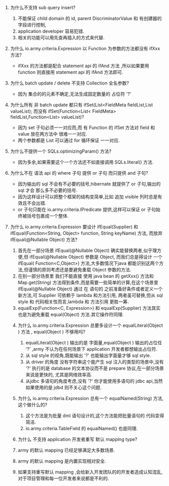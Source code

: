 1. 为什么不支持 sub query insert?
   1. 不能保证 child domain 的 id, parent DiscriminatorValue 和 有创建器的字段进行控制,
   2. application developer 容易犯错.
   3. 相关的功能可以用先查再插入的方式来代替.

2. 为什么 io.army.criteria.Expression 以 Function 为参数的方法都没有 ifXxx 方法?
   * ifXxx 的方法都是配合 statement api 的 ifAnd 方法 ,所以如果要用 function 则直接用 statement api 的 ifAnd 方法即可.

3. 为什么 batch update / delete 不支持 Collection 全名参数?
   * 因为 集合的的元素不确定,无法生成固定数量的 占位符 '?'

4. 为什么所有 非 batch update 都只有 ifSet(List<FieldMeta<?,?> fieldList,List<Expression> valueList); 而没有 ifSet(Function<List<
   FieldMeta<?,?>> fieldList,Function<List<Expression>> valueList)?
   * 因为 set 子句必须一一对应而,而 有 Function 的 ifSet 方法对 field 和 value 放在两方法中 很难一一对应.
   * 两个参数都是 List 可以通过 for 循环保证 一一对应.

5. 为什么不提供一个 SQLs.optimizingParam() 方法?
   * 因为多余,如果需要这个一个方法还不如直接调用 SQLs.literal() 方法.

6. 为什么不在 语法 api 的 where 子句 提供 or 子句 而只提供 and 子句?
   * 因为输出的 sql 不会有不必要的括号,hibernate 就提供了 or 子句,输出的 sql 才会 那么多不必要的括号.
   * 因为这样设计可以把整个框架的结构变简单,比如 追加 visible 列时总是有效且不会出错.
   * or 子句只能在 io.army.criteria.IPredicate 提供,这样可以保证 or 子句始终被括号包裹成一个整体.
7. 为什么 io.army.criteria.Expression 要设计 ifEqual(Supplier<Object>) 和 ifEqual(Function<String, Object> function, String
   keyName) 方法, 而放弃 ifEqual(@Nullable Object) 方法?
   1. 首先在一部分场景 ifEqual(@Nullable Object) 确实能替换两者,似乎理方便,但 ifEqual(@Nullable Object) 参数是 Object, 而我们总是得设计 一个 ifEqual(
      Function<C,Object>) 方法,大多数情况下java 都能识别这两个方法,但谨慎的原则考虑还是要避免重载 Object 参数的方法.
   2. 在别一部分场景里 我们不能直接 使用 java bean 的 getXxx() 方法和 Map.get(String) 方法得到条件,而是需要一些简单的计算,在这个场景里 ifEqual(@Nullable Object)
      通过 在 语句的 之前准备好条件或者定义一个新方法,可 Supplier<Object> 可依赖于 lambda 和方法引用, 两者虽可替换,但从 sql style 和 代码相关性而言,lambda 和 方法引用 更胜一筹.
   3. equalExp(Function<C, Expression>) 和 equalExp(Supplier<Expression>) 方法其实也是为避免重载 equal(Object) 方法.其它操作符同理.

8. 为什么 io.army.criteria.Expression 总要多设计一个 equalLiteral(Object ) 方法 , equal(Object ) 不够用吗?
   1. equalLiteral(Object ) 输出的是 字面量,equal(Object ) 输出的占位任 '?' ,army 不认为在任何场景下 application 开发者都想输出占位符.
   2. 从 sql style 的视角,既能输出 '?' 也能输出字面量才够 sql style.
   3. 从 driver 的角度 没有字符串这个能产生 sql 注入的类型的场景中,没有 '?' 执行的是 database 的文本协议而不是 prepare 协议,在一部分场景来说是更快的, 尤其是网络效率高.
   4. 从jdbc 多语句的角度考虑,没有 '?' 你才能使用多语句的 jdbc api,当然如果使用的是 jdbd 则不关心这个问题.

9. 为什么 io.army.criteria.Expression 总有一个 equalNamed(String) 方法,这个做什么的?
   1. 这个方法是为批量 dml 语句设计的,这个方法能把批量语句的 代码变得简洁.
   2. io.army.criteria.TableField 的 equalNamed() 也是同理.

10. 为什么 不支持 application 开发者重写 默认 mapping type?
   1. army 的默认 mapping 已经足够满足大多数场景.
   2. army 的默认 mapping 是内置实现相对安全.
   3. 如果支持重写默认 mapping ,会给新入开发团队的的开发者造成认知混乱,对于项目管理和每一位开发者来说都是不利的.